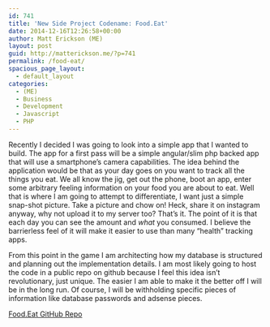 ```yaml
---
id: 741
title: 'New Side Project Codename: Food.Eat'
date: 2014-12-16T12:26:58+00:00
author: Matt Erickson (ME)
layout: post
guid: http://matterickson.me/?p=741
permalink: /food-eat/
spacious_page_layout:
  - default_layout
categories:
  - (ME)
  - Business
  - Development
  - Javascript
  - PHP
---
```

Recently I decided I was going to look into a simple app that I wanted to build. The app for a first pass will be a simple angular/slim php backed app that will use a smartphone&#8217;s camera capabilities. The idea behind the application would be that as your day goes on you want to track all the things you eat. We all know the jig, get out the phone, boot an app, enter some arbitrary feeling information on your food you are about to eat. Well that is where I am going to attempt to differentiate, I want just a simple snap-shot picture. Take a picture and chow on! Heck, share it on instagram anyway, why not upload it to my server too? That&#8217;s it. The point of it is that each day you can see the amount and _what_ you consumed. I believe the barrierless feel of it will make it easier to use than many &#8220;health&#8221; tracking apps.  


  
From this point in the game I am architecting how my database is structured and planning out the implementation details. I am most likely going to host the code in a public repo on github because I feel this idea isn&#8217;t revolutionary, just unique. The easier I am able to make it the better off I will be in the long run. Of course, I will be withholding specific pieces of information like database passwords and adsense pieces.  


  
[Food.Eat GitHub Repo](https://github.com/Mutmatt/Food.Eat/)
